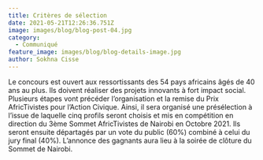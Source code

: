 ```yaml
---
title: Critères de sélection
date: 2021-05-21T12:26:36.751Z
image: images/blog/blog-post-04.jpg
category:
  - Communiqué
feature_image: images/blog/blog-details-image.jpg
author: Sokhna Cisse
---
```

Le concours est ouvert aux ressortissants des 54 pays africains âgés de 40 ans au plus. Ils doivent réaliser des projets innovants à fort impact social. Plusieurs étapes vont précéder l’organisation et la remise du Prix AfricTivistes pour l’Action Civique. Ainsi, il sera organisé une présélection à l’issue de laquelle cinq profils seront choisis et mis en compétition en direction du 3ème Sommet AfricTivistes de Nairobi en Octobre 2021. Ils seront ensuite départagés par un vote du public (60%) combiné à celui du jury final (40%). L’annonce des gagnants aura lieu à la soirée de clôture du Sommet de Nairobi.